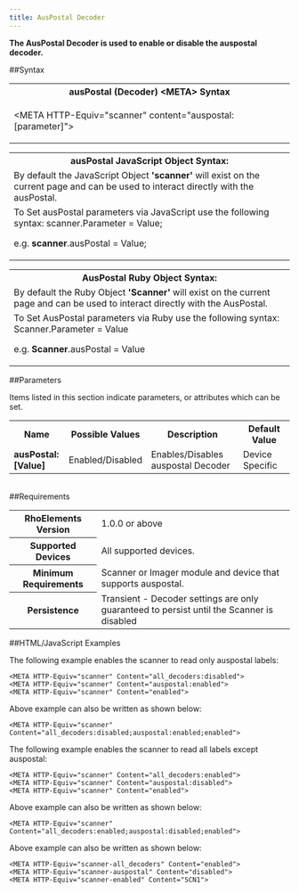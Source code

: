 ```yaml
---
title: AusPostal Decoder
---
```



<b>
The AusPostal Decoder is used to enable or disable the auspostal decoder.
</b>

##Syntax

<table class="re-table"><tr><th class="tableHeading">ausPostal (Decoder) &lt;META&gt; Syntax
</th></tr><tr><td class="clsSyntaxCells clsOddRow"><p>&lt;META HTTP-Equiv="scanner" content="auspostal:[parameter]"&gt;</p></td></tr></table>
<table class="re-table"><tr><th class="tableHeading">ausPostal JavaScript Object Syntax:</th></tr><tr><td class="clsSyntaxCells clsOddRow">
By default the JavaScript Object <b>'scanner'</b> will exist on the current page and can be used to interact directly with the ausPostal.
</td></tr><tr><td class="clsSyntaxCells clsEvenRow">
To Set ausPostal parameters via JavaScript use the following syntax: scanner.Parameter = Value;
<P />e.g. <b>scanner</b>.ausPostal = Value;
</td></tr></table>
<table class="re-table"><tr><th class="tableHeading">AusPostal Ruby Object Syntax:</th></tr><tr><td class="clsSyntaxCells clsOddRow">
By default the Ruby Object <b>'Scanner'</b> will exist on the current page and can be used to interact directly with the AusPostal.
</td></tr><tr><td class="clsSyntaxCells clsEvenRow">
To Set AusPostal parameters via Ruby use the following syntax: Scanner.Parameter = Value
<P />e.g. <b>Scanner</b>.ausPostal = Value
</td></tr></table>



##Parameters


Items listed in this section indicate parameters, or attributes which can be set.
<table class="re-table"><col width="20%" /><col width="20%" /><col width="38%" /><col width="22%" /><tr><th class="tableHeading">Name</th><th class="tableHeading">Possible Values</th><th class="tableHeading">Description</th><th class="tableHeading">Default Value</th></tr><tr><td class="clsSyntaxCells clsOddRow"><b>ausPostal:[Value]
</b></td><td class="clsSyntaxCells clsOddRow">Enabled/Disabled</td><td class="clsSyntaxCells clsOddRow">Enables/Disables auspostal Decoder</td><td class="clsSyntaxCells clsOddRow">Device Specific</td></tr></table>
<table class="re-table"><col width="78%" /><col width="8%" /><col width="1%" /><col width="5%" /><col width="1%" /><col width="5%" /><col width="2%" /></table>





##Requirements

<table class="re-table"><tr><th class="tableHeading">RhoElements Version</th><td class="clsSyntaxCell clsEvenRow">1.0.0 or above
</td></tr><tr><th class="tableHeading">Supported Devices</th><td class="clsSyntaxCell clsOddRow">All supported devices.</td></tr><tr><th class="tableHeading">Minimum Requirements</th><td class="clsSyntaxCell clsOddRow">Scanner or Imager module and device that supports auspostal.</td></tr><tr><th class="tableHeading">Persistence</th><td class="clsSyntaxCell clsEvenRow">Transient - Decoder settings are only guaranteed to persist until the Scanner is disabled</td></tr></table>


##HTML/JavaScript Examples

The following example enables the scanner to read only auspostal labels:

	<META HTTP-Equiv="scanner" Content="all_decoders:disabled">
	<META HTTP-Equiv="scanner" Content="auspostal:enabled">
	<META HTTP-Equiv="scanner" Content="enabled">
	
Above example can also be written as shown below:

	<META HTTP-Equiv="scanner" Content="all_decoders:disabled;auspostal:enabled;enabled">
	
The following example enables the scanner to read all labels except auspostal:

	<META HTTP-Equiv="scanner" Content="all_decoders:enabled">
	<META HTTP-Equiv="scanner" Content="auspostal:disabled">
	<META HTTP-Equiv="scanner" Content="enabled">
	
Above example can also be written as shown below:

	<META HTTP-Equiv="scanner" Content="all_decoders:enabled;auspostal:disabled;enabled">
	
Above example can also be written as shown below:

	<META HTTP-Equiv="scanner-all_decoders" Content="enabled">
	<META HTTP-Equiv="scanner-auspostal" Content="disabled">
	<META HTTP-Equiv="scanner-enabled" Content="SCN1">
	



